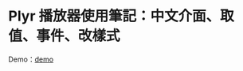 # Plyr 播放器使用筆記：中文介面、取值、事件、改樣式

Demo：[demo](https://letswritetw.github.io/letswrite-plyr-player/)

<!-- 筆記文：[Let's Write](https://www.letswrite.tw/plyr-player/) -->
